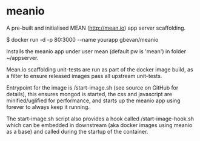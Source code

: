 meanio
======
A pre-built and initialised MEAN (http://mean.io) app server scaffolding.

$ docker run -d -p 80:3000 --name yourapp gbevan/meanio

Installs the meanio app under user mean (default pw is 'mean') in folder ~/appserver.

Mean.io scaffolding unit-tests are run as part of the docker image build, as a
filter to ensure released images pass all upstream unit-tests.

Entrypoint for the image is /start-image.sh (see source on GitHub for details),
this ensures mongod is started, the css and javascript are minified/uglified for
performance, and starts up the meanio app using forever to always keep it running.

The start-image.sh script also provides a hook called /start-image-hook.sh which
can be embedded in downstream (aka docker images using meanio as a base) and
called during the startup of the container.

